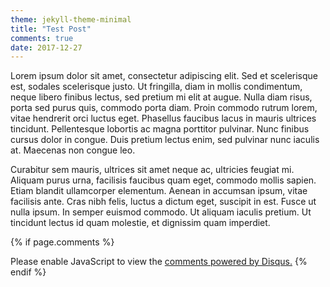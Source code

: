 ```yaml
---
theme: jekyll-theme-minimal
title: "Test Post"
comments: true
date: 2017-12-27
---
```


Lorem ipsum dolor sit amet, consectetur adipiscing elit. Sed et scelerisque est, sodales scelerisque justo. Ut fringilla, diam in mollis condimentum, neque libero finibus lectus, sed pretium mi elit at augue. Nulla diam risus, porta sed purus quis, commodo porta diam. Proin commodo rutrum lorem, vitae hendrerit orci luctus eget. Phasellus faucibus lacus in mauris ultrices tincidunt. Pellentesque lobortis ac magna porttitor pulvinar. Nunc finibus cursus dolor in congue. Duis pretium lectus enim, sed pulvinar nunc iaculis at. Maecenas non congue leo.

Curabitur sem mauris, ultrices sit amet neque ac, ultricies feugiat mi. Aliquam purus urna, facilisis faucibus quam eget, commodo mollis sapien. Etiam blandit ullamcorper elementum. Aenean in accumsan ipsum, vitae facilisis ante. Cras nibh felis, luctus a dictum eget, suscipit in est. Fusce ut nulla ipsum. In semper euismod commodo. Ut aliquam iaculis pretium. Ut tincidunt lectus id quam molestie, et dignissim quam imperdiet.

{% if page.comments %}
<div id="disqus_thread"></div>
<script>

var disqus_config = function () {
this.page.url = "https://alexchutkan.github.io/";
};
*/
(function() { 
var d = document, s = d.createElement('script');
s.src = 'https://alexchutkan.disqus.com/embed.js';
s.setAttribute('data-timestamp', +new Date());
(d.head || d.body).appendChild(s);
})();
</script>
<noscript>Please enable JavaScript to view the <a href="https://disqus.com/?ref_noscript">comments powered by Disqus.</a></noscript>
{% endif %}